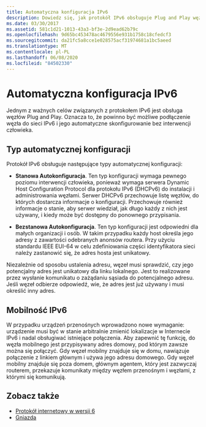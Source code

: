 ```yaml
---
title: Automatyczna konfiguracja IPv6
description: Dowiedz się, jak protokół IPv6 obsługuje Plug and Play węzła, gdzie węzeł dołącza do sieci IPv6 i jest skonfigurowany bez interwencji człowieka.
ms.date: 03/30/2017
ms.assetid: 581c1d21-1013-43a3-bf3e-2d9ead62b79c
ms.openlocfilehash: 9d65bc453478ac4679556e931b1758c18cfedcf3
ms.sourcegitcommit: da21fc5a8cce1e028575acf31974681a1bc5aeed
ms.translationtype: MT
ms.contentlocale: pl-PL
ms.lasthandoff: 06/08/2020
ms.locfileid: "84502330"
---
```

# <a name="ipv6-auto-configuration"></a>Automatyczna konfiguracja IPv6
Jednym z ważnych celów związanych z protokołem IPv6 jest obsługa węzłów Plug and Play. Oznacza to, że powinno być możliwe podłączenie węzła do sieci IPv6 i jego automatyczne skonfigurowanie bez interwencji człowieka.  
  
## <a name="type-of-auto-configuration"></a>Typ automatycznej konfiguracji  
 Protokół IPv6 obsługuje następujące typy automatycznej konfiguracji:  
  
- **Stanowa Autokonfiguracja**. Ten typ konfiguracji wymaga pewnego poziomu interwencji człowieka, ponieważ wymaga serwera Dynamic Host Configuration Protocol dla protokołu IPv6 (DHCPv6) do instalacji i administrowania węzłami. Serwer DHCPv6 przechowuje listę węzłów, do których dostarcza informacje o konfiguracji. Przechowuje również informacje o stanie, aby serwer wiedział, jak długo każdy z nich jest używany, i kiedy może być dostępny do ponownego przypisania.  
  
- **Bezstanowa Autokonfiguracja**. Ten typ konfiguracji jest odpowiedni dla małych organizacji i osób. W takim przypadku każdy host określa jego adresy z zawartości odebranych anonsów routera. Przy użyciu standardu IEEE EUI-64 w celu zdefiniowania części identyfikatora sieci należy zastanowić się, że adres hosta jest unikatowy.  
  
 Niezależnie od sposobu ustalenia adresu, węzeł musi sprawdzić, czy jego potencjalny adres jest unikatowy dla linku lokalnego. Jest to realizowane przez wysłanie komunikatu o zażądaniu sąsiada do potencjalnego adresu. Jeśli węzeł odbierze odpowiedź, wie, że adres jest już używany i musi określić inny adres.  
  
## <a name="ipv6-mobility"></a>Mobilność IPv6  
 W przypadku urządzeń przenośnych wprowadzono nowe wymaganie: urządzenie musi być w stanie arbitralnie zmienić lokalizacje w Internecie IPv6 i nadal obsługiwać istniejące połączenia. Aby zapewnić tę funkcję, do węzła mobilnego jest przypisywany adres domowy, pod którym zawsze można się połączyć. Gdy węzeł mobilny znajduje się w domu, nawiązuje połączenie z linkiem głównym i używa jego adresu domowego. Gdy węzeł mobilny znajduje się poza domem, głównym agentem, który jest zazwyczaj routerem, przekazuje komunikaty między węzłem przenośnym i węzłami, z którymi się komunikują.  
  
## <a name="see-also"></a>Zobacz także

- [Protokół internetowy w wersji 6](internet-protocol-version-6.md)
- [Gniazda](sockets.md)
